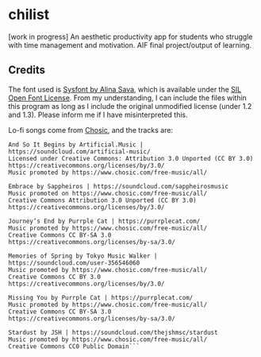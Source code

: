 # chilist
 [work in progress] An aesthetic productivity app for students who struggle with time management and motivation. AIF final project/output of learning.

## Credits
The font used is [Sysfont by Alina Sava](https://fontsarena.com/sysfont-by-alina-sava/), which is available under the [SIL Open Font License](https://scripts.sil.org/cms/scripts/page.php?item_id=OFL-FAQ_web). From my understanding, I can include the files within this program as long as I include the original unmodified license (under 1.2 and 1.3). Please inform me if I have misinterpreted this.

Lo-fi songs come from [Chosic](https://www.chosic.com/free-music/lofi/), and the tracks are:
```
And So It Begins by Artificial.Music | https://soundcloud.com/artificial-music/
Licensed under Creative Commons: Attribution 3.0 Unported (CC BY 3.0)
https://creativecommons.org/licenses/by/3.0/
Music promoted by https://www.chosic.com/free-music/all/

Embrace by Sappheiros | https://soundcloud.com/sappheirosmusic
Music promoted on https://www.chosic.com/free-music/all/
Creative Commons Attribution 3.0 Unported (CC BY 3.0)
https://creativecommons.org/licenses/by/3.0/

Journey’s End by Purrple Cat | https://purrplecat.com/
Music promoted by https://www.chosic.com/free-music/all/
Creative Commons CC BY-SA 3.0
https://creativecommons.org/licenses/by-sa/3.0/

Memories of Spring by Tokyo Music Walker | https://soundcloud.com/user-356546060
Music promoted by https://www.chosic.com/free-music/all/
Creative Commons CC BY 3.0
https://creativecommons.org/licenses/by/3.0/

Missing You by Purrple Cat | https://purrplecat.com/
Music promoted by https://www.chosic.com/free-music/all/
Creative Commons CC BY-SA 3.0
https://creativecommons.org/licenses/by-sa/3.0/

Stardust by JSH | https://soundcloud.com/thejshmsc/stardust
Music promoted by https://www.chosic.com/free-music/all/
Creative Commons CC0 Public Domain```
